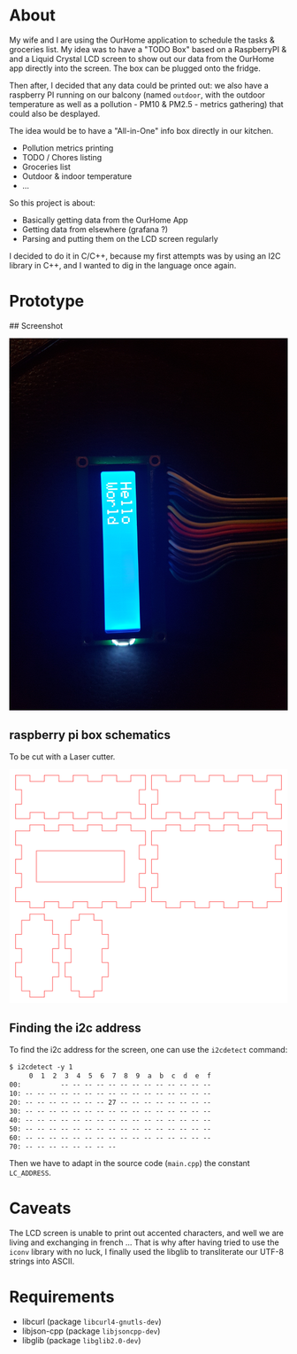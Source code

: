 # About

My wife and I are using the OurHome application to schedule the tasks &
groceries list. My idea was to have a "TODO Box" based on a RaspberryPI & and a
Liquid Crystal LCD screen to show out our data from the OurHome app directly
into the screen. The box can be plugged onto the fridge.

Then after, I decided that any data could be printed out: we also have a
raspberry PI running on our balcony (named `outdoor`, with the outdoor
temperature as well as a pollution - PM10 & PM2.5 - metrics gathering) that
could also be desplayed.

The idea would be to have a "All-in-One" info box directly in our kitchen.

* Pollution metrics printing
* TODO / Chores listing
* Groceries list
* Outdoor & indoor temperature
* ...

So this project is about:

* Basically getting data from the OurHome App
* Getting data from elsewhere (grafana ?)
* Parsing and putting them on the LCD screen regularly

I decided to do it in C/C++, because my first attempts was by using an I2C
library in C++, and I wanted to dig in the language once again.

# Prototype

## Screenshot

![LCD screen plugged into a Raspberry PI via I2C](docs/liquid-crystal-lcd.jpg)

## raspberry pi box schematics

To be cut with a Laser cutter.

![Laser cut layout for the box](docs/box_105x35x67_5mm.svg)

## Finding the i2c address

To find the i2c address for the screen, one can use the `i2cdetect` command:

```
$ i2cdetect -y 1
     0  1  2  3  4  5  6  7  8  9  a  b  c  d  e  f
00:          -- -- -- -- -- -- -- -- -- -- -- -- -- 
10: -- -- -- -- -- -- -- -- -- -- -- -- -- -- -- -- 
20: -- -- -- -- -- -- -- 27 -- -- -- -- -- -- -- -- 
30: -- -- -- -- -- -- -- -- -- -- -- -- -- -- -- -- 
40: -- -- -- -- -- -- -- -- -- -- -- -- -- -- -- -- 
50: -- -- -- -- -- -- -- -- -- -- -- -- -- -- -- -- 
60: -- -- -- -- -- -- -- -- -- -- -- -- -- -- -- -- 
70: -- -- -- -- -- -- -- --                         
```

Then we have to adapt in the source code (`main.cpp`) the constant `LC_ADDRESS`.

# Caveats

The LCD screen is unable to print out accented characters, and well we are
living and exchanging in french ...  That is why after having tried to use the
`iconv` library with no luck, I finally used the libglib to transliterate our
UTF-8 strings into ASCII.


# Requirements

* libcurl (package `libcurl4-gnutls-dev`)
* libjson-cpp (package `libjsoncpp-dev`)
* libglib (package `libglib2.0-dev`)

